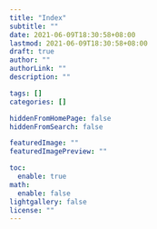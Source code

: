 ```yaml
---
title: "Index"
subtitle: ""
date: 2021-06-09T18:30:58+08:00
lastmod: 2021-06-09T18:30:58+08:00
draft: true
author: ""
authorLink: ""
description: ""

tags: []
categories: []

hiddenFromHomePage: false
hiddenFromSearch: false

featuredImage: ""
featuredImagePreview: ""

toc:
  enable: true
math:
  enable: false
lightgallery: false
license: ""
---
```


<!--more-->
